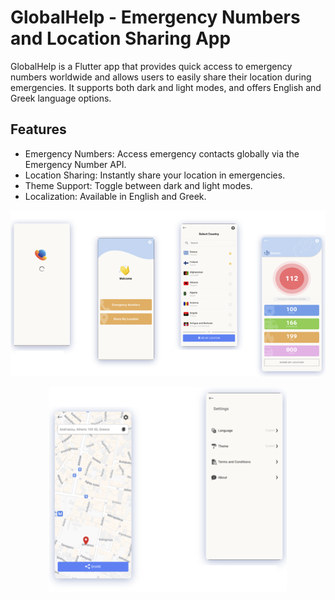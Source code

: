 # GlobalHelp - Emergency Numbers and Location Sharing App
GlobalHelp is a Flutter app that provides quick access to emergency numbers worldwide and allows users to easily share their location during emergencies. It supports both dark and light modes, and offers English and Greek language options.

## Features

* Emergency Numbers: Access emergency contacts globally via the Emergency Number API.
* Location Sharing: Instantly share your location in emergencies.
* Theme Support: Toggle between dark and light modes.
* Localization: Available in English and Greek.


<p align="center">
   <img src="images/first.png">
</p>
 

  
<p align="center">
  <img src="images/second.png">
</p>
